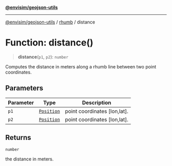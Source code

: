 [**@envisim/geojson-utils**](../../README.md)

---

[@envisim/geojson-utils]() / [rhumb](../README.md) / distance

# Function: distance()

> **distance**(`p1`, `p2`): `number`

Computes the distance in meters along a rhumb line between two point coordinates.

## Parameters

| Parameter | Type                                                 | Description                  |
| --------- | ---------------------------------------------------- | ---------------------------- |
| `p1`      | [`Position`](../../geojson/type-aliases/Position.md) | point coordinates [lon,lat]. |
| `p2`      | [`Position`](../../geojson/type-aliases/Position.md) | point coordinates [lon,lat]. |

## Returns

`number`

the distance in meters.
